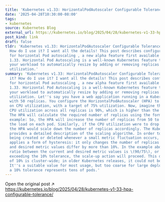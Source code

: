 ```yaml
---
title: 'Kubernetes v1.33: HorizontalPodAutoscaler Configurable Tolerance'
date: '2025-04-28T10:30:00-08:00'
tags:
- kubernetes
source: Kubernetes Blog
external_url: https://kubernetes.io/blog/2025/04/28/kubernetes-v1-33-hpa-configurable-tolerance/
post_kind: link
draft: false
tldr: 'Kubernetes v1.33: HorizontalPodAutoscaler Configurable Tolerance What is it?
  How do I use it? I want all the details! This post describes configurable tolerance
  for horizontal Pod autoscaling , a new alpha feature first available in Kubernetes
  1.33. Horizontal Pod Autoscaling is a well-known Kubernetes feature that allows
  your workload to automatically resize by adding or removing replicas based on resource
  utilization.'
summary: 'Kubernetes v1.33: HorizontalPodAutoscaler Configurable Tolerance What is
  it? How do I use it? I want all the details! This post describes configurable tolerance
  for horizontal Pod autoscaling , a new alpha feature first available in Kubernetes
  1.33. Horizontal Pod Autoscaling is a well-known Kubernetes feature that allows
  your workload to automatically resize by adding or removing replicas based on resource
  utilization. Let''s say you have a web application running in a Kubernetes cluster
  with 50 replicas. You configure the HorizontalPodAutoscaler (HPA) to scale based
  on CPU utilization, with a target of 75% utilization. Now, imagine that the current
  CPU utilization across all replicas is 90%, which is higher than the desired 75%.
  The HPA will calculate the required number of replicas using the formula: In this
  example: So, the HPA will increase the number of replicas from 50 to 60 to reduce
  the load on each pod. Similarly, if the CPU utilization were to drop below 75%,
  the HPA would scale down the number of replicas accordingly. The Kubernetes documentation
  provides a detailed description of the scaling algorithm. In order to avoid replicas
  being created or deleted whenever a small metric fluctuation occurs, Kubernetes
  applies a form of hysteresis: it only changes the number of replicas when the current
  and desired metric values differ by more than 10%. In the example above, since the
  ratio between the current and desired metric values is \(90/75\), or 20% above target,
  exceeding the 10% tolerance, the scale-up action will proceed. This default tolerance
  of 10% is cluster-wide; in older Kubernetes releases, it could not be fine-tuned.
  It''s a suitable value for most usage, but too coarse for large deployments, where
  a 10% tolerance represents tens of pods.'
---
```

Open the original post ↗ https://kubernetes.io/blog/2025/04/28/kubernetes-v1-33-hpa-configurable-tolerance/
